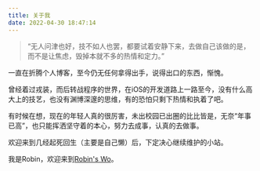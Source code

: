 ```yaml
---
title: 关于我
date: 2022-04-30 18:47:14
---
```



> “无人问津也好，技不如人也罢，都要试着安静下来，去做自己该做的是，而不是让焦虑，毁掉本就不多的热情和定力。”


一直在折腾个人博客，至今仍无任何拿得出手，说得出口的东西，惭愧。 

曾经着过戎装，而后转战程序的世界，在iOS的开发道路上一路至今，没有什么高大上的技艺，也没有渊博深邃的思维，有的恐怕只剩下热情和执着了吧。

有时候在想，现在的年轻人真的很厉害，未出校园已出圈的比比皆是，无奈“年事已高”，也只能挥洒坚守着的本心，努力去成事，认真的去做事。

欢迎来到几经起死回生（主要是自己懒）后，下定决心继续维护的小站。

我是Robin，欢迎来到[Robin's Wo](https://zycslog.github.io/)。
